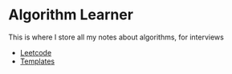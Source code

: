 # Algorithm Learner

This is where I store all my notes about algorithms, for interviews

- [Leetcode](/leetcode)
- [Templates](/templates)